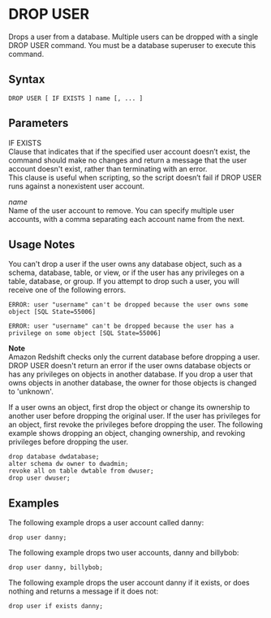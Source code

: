 # DROP USER<a name="r_DROP_USER"></a>

Drops a user from a database\. Multiple users can be dropped with a single DROP USER command\. You must be a database superuser to execute this command\.

## Syntax<a name="r_DROP_USER-synopsis"></a>

```
DROP USER [ IF EXISTS ] name [, ... ]
```

## Parameters<a name="r_DROP_USER-parameters"></a>

IF EXISTS  
Clause that indicates that if the specified user account doesn’t exist, the command should make no changes and return a message that the user account doesn't exist, rather than terminating with an error\.  
This clause is useful when scripting, so the script doesn’t fail if DROP USER runs against a nonexistent user account\.

 *name*   
Name of the user account to remove\. You can specify multiple user accounts, with a comma separating each account name from the next\.

## Usage Notes<a name="r_DROP_USER-notes"></a>

You can't drop a user if the user owns any database object, such as a schema, database, table, or view, or if the user has any privileges on a table, database, or group\. If you attempt to drop such a user, you will receive one of the following errors\.

```
ERROR: user "username" can't be dropped because the user owns some object [SQL State=55006]

ERROR: user "username" can't be dropped because the user has a privilege on some object [SQL State=55006]
```

**Note**  
Amazon Redshift checks only the current database before dropping a user\. DROP USER doesn't return an error if the user owns database objects or has any privileges on objects in another database\. If you drop a user that owns objects in another database, the owner for those objects is changed to 'unknown'\. 

If a user owns an object, first drop the object or change its ownership to another user before dropping the original user\. If the user has privileges for an object, first revoke the privileges before dropping the user\. The following example shows dropping an object, changing ownership, and revoking privileges before dropping the user\.

```
drop database dwdatabase;
alter schema dw owner to dwadmin; 
revoke all on table dwtable from dwuser;
drop user dwuser;
```

## Examples<a name="r_DROP_USER-examples"></a>

The following example drops a user account called danny:

```
drop user danny;
```

The following example drops two user accounts, danny and billybob:

```
drop user danny, billybob;
```

The following example drops the user account danny if it exists, or does nothing and returns a message if it does not:

```
drop user if exists danny;
```